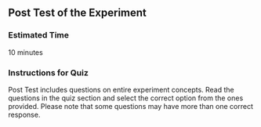 ## Post Test of the Experiment
### Estimated Time

10 minutes
### Instructions for Quiz

Post Test includes questions on entire experiment concepts. Read the questions in the quiz section and select the correct option from the ones provided. Please note that some questions may have more than one correct response.

